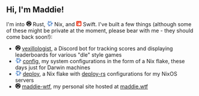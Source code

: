 ## Hi, I'm Maddie!

I'm into <img src="assets/rust.svg" style="height: 1em;" /> Rust, <img src="assets/nix.svg"
style="height: 1em;" /> Nix, and <img src="assets/swift.svg" style="height: 1em;" /> Swift. I've
built a few things (although some of these might be private at the moment, please bear with me -
they should come back soon!):

- <img src="assets/rust.svg" style="height: 1em;" /> [vexillologist], a Discord bot for tracking
  scores and displaying leaderboards for various "dle" style games
- <img src="assets/nix.svg" style="height: 1em;" /> [config], my system configurations in the form
  of a Nix flake, these days just for Darwin machines
- <img src="assets/nix.svg" style="height: 1em;" /> [deploy], a Nix flake with [deploy-rs]
  configurations for my NixOS servers
- <img src="assets/rust.svg" style="height: 1em;" /> [maddie-wtf], my personal site hosted at
  [maddie.wtf][maddie.wtf]

[vexillologist]: https://github.com/maddiemort/vexillologist
[config]: https://github.com/maddiemort/config
[deploy]: https://github.com/maddiemort/deploy
[deploy-rs]: https://github.com/serokell/deploy-rs
[maddie-wtf]: https://github.com/maddiemort/maddie-wtf
[maddie.wtf]: https://maddie.wtf
